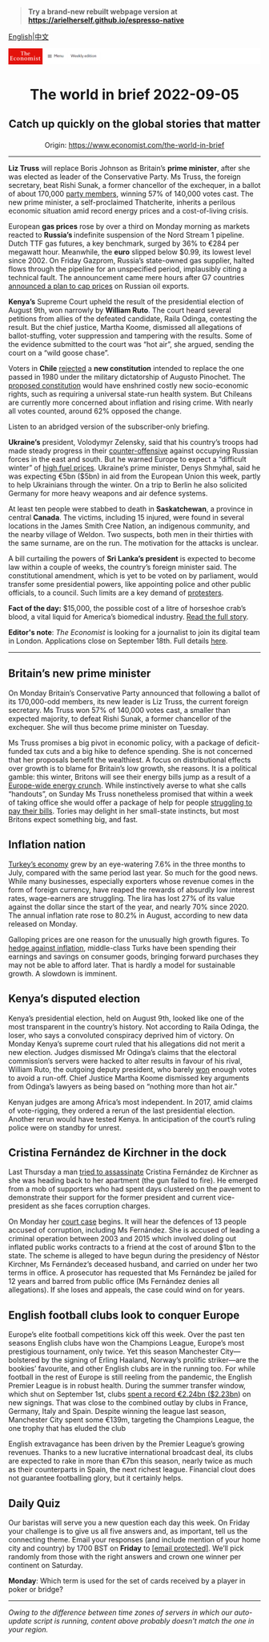 > **Try a brand-new rebuilt webpage version at https://arielherself.github.io/espresso-native**

[English](https://github.com/arielherself/espresso/blob/main/README.md)|[中文](https://github-com.translate.goog/arielherself/espresso/blob/main/README.md?_x_tr_sl=en&_x_tr_tl=zh-CN&_x_tr_hl=zh-CN&_x_tr_pto=wapp)



![The Economist](menubar.png)

# <p align="center">The world in brief 2022-09-05</p>

## <p align="center">Catch up quickly on the global stories that matter</p>

<p align="center">Origin: <a href="https://www.economist.com/the-world-in-brief">https://www.economist.com/the-world-in-brief</a><hr>

<strong>Liz Truss</strong> will replace Boris Johnson as Britain’s <strong>prime minister</strong>, after she was elected as leader of the Conservative Party. Ms Truss, the foreign secretary, beat Rishi Sunak, a former chancellor of the exchequer, in a ballot of about 170,000 [party members](https://www.economist.com/graphic-detail/2022/07/26/britains-tories-are-overwhelmingly-male-pale-and-stale), winning 57% of 140,000 votes cast. The new prime minister, a self-proclaimed Thatcherite, inherits a perilous economic situation amid record energy prices and a cost-of-living crisis.

European <strong>gas prices</strong> rose by over a third on Monday morning as markets reacted to <strong>Russia’s </strong>indefinite suspension of the Nord Stream 1 pipeline. Dutch TTF gas futures, a key benchmark, surged by 36% to €284 per megawatt hour. Meanwhile, the <strong>euro</strong> slipped below $0.99, its lowest level since 2002. On Friday Gazprom, Russia’s state-owned gas supplier, halted flows through the pipeline for an unspecified period, implausibly citing a technical fault. The announcement came mere hours after G7 countries [announced a plan to cap prices](https://www.economist.com/europe/2022/09/03/the-g7-plans-to-cap-russian-oil-prices%5C) on Russian oil exports.

<strong>Kenya’s</strong> Supreme Court upheld the result of the presidential election of August 9th, won narrowly by <strong>William Ruto</strong>. The court heard several petitions from allies of the defeated candidate, Raila Odinga, contesting the result. But the chief justice, Martha Koome, dismissed all allegations of ballot-stuffing, voter suppression and tampering with the results. Some of the evidence submitted to the court was “hot air”, she argued, sending the court on a “wild goose chase”.

Voters in <strong>Chile</strong> [rejected](https://www.economist.com/the-americas/2022/09/05/common-sense-triumphs-as-chileans-reject-a-new-constitution) a <strong>new constitution</strong> intended to replace the one passed in 1980 under the military dictatorship of Augusto Pinochet. The [proposed constitution](https://www.economist.com/the-americas/2022/07/07/chiles-new-draft-constitution-would-shift-the-country-far-to-the-left) would have enshrined costly new socio-economic rights, such as requiring a universal state-run health system. But Chileans are currently more concerned about inflation and rising crime. With nearly all votes counted, around 62% opposed the change.

Listen to an abridged version of the subscriber-only briefing.

<strong>Ukraine’s</strong> president, Volodymyr Zelensky, said that his country’s troops had made steady progress in their [counter-offensive](https://www.economist.com/europe/2022/09/04/ukraine-is-losing-fewer-soldiers-in-its-counter-offensive-than-russia-claims) against occupying Russian forces in the east and south. But he warned Europe to expect a “difficult winter” of [high fuel prices](https://www.economist.com/leaders/2022/09/01/how-to-prevent-europes-energy-crunch-spiralling-into-an-economic-crisis). Ukraine’s prime minister, Denys Shmyhal, said he was expecting €5bn ($5bn) in aid from the European Union this week, partly to help Ukrainians through the winter. On a trip to Berlin he also solicited Germany for more heavy weapons and air defence systems. 

At least ten people were stabbed to death in <strong>Saskatchewan</strong>, a province in central <strong>Canada</strong>. The victims, including 15 injured, were found in several locations in the James Smith Cree Nation, an indigenous community, and the nearby village of Weldon. Two suspects, both men in their thirties with the same surname, are on the run. The motivation for the attacks is unclear.

A bill curtailing the powers of <strong>Sri Lanka’s president</strong> is expected to become law within a couple of weeks, the country’s foreign minister said. The constitutional amendment, which is yet to be voted on by parliament, would transfer some presidential powers, like appointing police and other public officials, to a council. Such limits are a key demand of [protesters](https://www.economist.com/asia/2022/07/09/sri-lankas-president-resigns-in-the-face-of-massive-protests). 

<strong>Fact of the day:</strong> $15,000, the possible cost of a litre of horseshoe crab’s blood, a vital liquid for America’s biomedical industry. [Read the full story](https://www.economist.com/united-states/2022/09/01/in-america-crab-blood-remains-vital-for-drug-and-vaccine-making).

<strong>Editor&#x27;s note</strong>: <em>The Economist </em>is looking for a journalist to join its digital team in London. Applications close on September 18th. Full details [here](https://www.economist.com/news/2022/08/18/were-hiring-a-journalist-to-work-on-our-news-desk).

----------

## Britain’s new prime minister

On Monday Britain’s Conservative Party announced that following a ballot of its 170,000-odd members, its new leader is Liz Truss, the current foreign secretary. Ms Truss won 57% of 140,000 votes cast, a smaller than expected majority, to defeat Rishi Sunak, a former chancellor of the exchequer. She will thus become prime minister on Tuesday.

Ms Truss promises a big pivot in economic policy, with a package of deficit-funded tax cuts and a big hike to defence spending. She is not concerned that her proposals benefit the wealthiest. A focus on distributional effects over growth is to blame for Britain’s low growth, she reasons. It is a political gamble: this winter, Britons will see their energy bills jump as a result of a [Europe-wide energy crunch](https://www.economist.com/leaders/2022/09/01/how-to-prevent-europes-energy-crunch-spiralling-into-an-economic-crisis). While instinctively averse to what she calls “handouts”, on Sunday Ms Truss nonetheless promised that within a week of taking office she would offer a package of help for people [struggling to pay their bills](https://www.economist.com/britain/2022/08/26/energy-bills-in-britain-are-soaring). Tories may delight in her small-state instincts, but most Britons expect something big, and fast.

## Inflation nation

[Turkey’s economy](https://www.economist.com/briefing/2022/07/21/how-has-turkeys-economy-kept-growing-despite-raging-inflation) grew by an eye-watering 7.6% in the three months to July, compared with the same period last year. So much for the good news. While many businesses, especially exporters whose revenue comes in the form of foreign currency, have reaped the rewards of absurdly low interest rates, wage-earners are struggling. The lira has lost 27% of its value against the dollar since the start of the year, and nearly 70% since 2020. The annual inflation rate rose to 80.2% in August, according to new data released on Monday.

Galloping prices are one reason for the unusually high growth figures. To [hedge against inflation](https://www.economist.com/briefing/2022/07/21/how-has-turkeys-economy-kept-growing-despite-raging-inflation), middle-class Turks have been spending their earnings and savings on consumer goods, bringing forward purchases they may not be able to afford later. That is hardly a model for sustainable growth. A slowdown is imminent. 

## Kenya’s disputed election

Kenya’s presidential election, held on August 9th, looked like one of the most transparent in the country’s history. Not according to Raila Odinga, the loser, who says a convoluted conspiracy deprived him of victory. On Monday Kenya’s supreme court ruled that his allegations did not merit a new election. Judges dismissed Mr Odinga’s claims that the electoral commission’s servers were hacked to alter results in favour of his rival, William Ruto, the outgoing deputy president, who barely [won](https://www.economist.com/middle-east-and-africa/2022/08/18/william-ruto-is-declared-kenyas-next-president) enough votes to avoid a run-off. Chief Justice Martha Koome dismissed key arguments from Odinga’s lawyers as being based on “nothing more than hot air.”

Kenyan judges are among Africa’s most independent. In 2017, amid claims of vote-rigging, they ordered a rerun of the last presidential election. Another rerun would have tested Kenya. In anticipation of the court’s ruling police were on standby for unrest.

## Cristina Fernández de Kirchner in the dock

Last Thursday a man [tried to assassinate](https://www.economist.com/the-americas/2022/09/02/cristina-fernandez-argentinas-vice-president-is-attacked) Cristina Fernández de Kirchner as she was heading back to her apartment (the gun failed to fire). He emerged from a mob of supporters who had spent days clustered on the pavement to demonstrate their support for the former president and current vice-president as she faces corruption charges.

On Monday her [court case](https://www.economist.com/the-americas/2022/08/25/argentinas-vice-president-could-face-12-years-in-prison) begins. It will hear the defences of 13 people accused of corruption, including Ms Fernández. She is accused of leading a criminal operation between 2003 and 2015 which involved doling out inflated public works contracts to a friend at the cost of around $1bn to the state. The scheme is alleged to have begun during the presidency of Néstor Kirchner, Ms Fernández’s deceased husband, and carried on under her two terms in office. A prosecutor has requested that Ms Fernández be jailed for 12 years and barred from public office (Ms Fernández denies all allegations). If she loses and appeals, the case could wind on for years.

## English football clubs look to conquer Europe

Europe’s elite football competitions kick off this week. Over the past ten seasons English clubs have won the Champions League, Europe’s most prestigious tournament, only twice. Yet this season Manchester City—bolstered by the signing of Erling Haaland, Norway’s prolific striker—are the bookies’ favourite, and other English clubs are in the running too. For while football in the rest of Europe is still reeling from the pandemic, the English Premier League is in robust health. During the summer transfer window, which shut on September 1st, clubs [spent a record €2.24bn ($2.23bn](https://www.economist.com/graphic-detail/2022/09/02/footballs-transfer-window-shows-the-premier-leagues-growing-clout)) on new signings. That was close to the combined outlay by clubs in France, Germany, Italy and Spain. Despite winning the league last season, Manchester City spent some €139m, targeting the Champions League, the one trophy that has eluded the club

English extravagance has been driven by the Premier League’s growing revenues. Thanks to a new lucrative international broadcast deal, its clubs are expected to rake in more than €7bn this season, nearly twice as much as their counterparts in Spain, the next richest league. Financial clout does not guarantee footballing glory, but it certainly helps. 

## Daily Quiz

Our baristas will serve you a new question each day this week. On Friday your challenge is to give us all five answers and, as important, tell us the connecting theme. Email your responses (and include mention of your home city and country) by 1700 BST on <strong>Friday</strong> to [<span class="__cf_email__" data-cfemail="5706223e2d12242725322424381732343839383a3e24237934383a">[email&#160;protected]</span>](https://mail.google.com/mail/?view=cm&amp;fs=1&amp;tf=1&amp;to=QuizEspresso@economist.com). We’ll pick randomly from those with the right answers and crown one winner per continent on Saturday.

<strong>Monday</strong>: Which term is used for the set of cards received by a player in poker or bridge?

----------

*Owing to the difference between time zones of servers in which our auto-update script is running, content above probably doesn't match the one in your region.*
